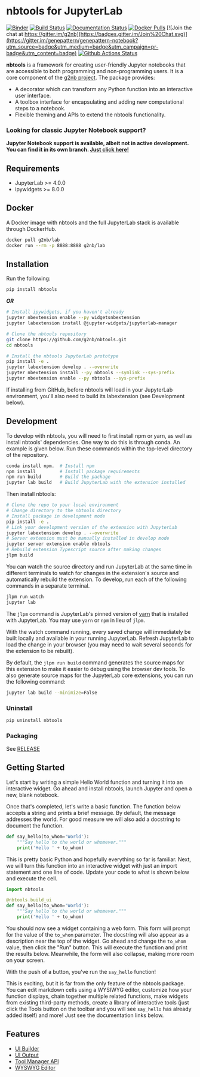 # nbtools for JupyterLab

[![Binder](https://mybinder.org/badge_logo.svg)](https://mybinder.org/v2/gh/g2nb/nbtools/lab?urlpath=lab)
[![Build Status](https://travis-ci.org/g2nb/nbtools.svg?branch=lab)](https://travis-ci.org/genepattern/nbtools)
[![Documentation Status](https://img.shields.io/badge/docs-latest-brightgreen.svg?style=flat)](https://gpnotebook-website-docs.readthedocs.io/en/latest/)
[![Docker Pulls](https://img.shields.io/docker/pulls/genepattern/genepattern-notebook.svg)](https://hub.docker.com/r/genepattern/lab/)
[![Join the chat at https://gitter.im/g2nb](https://badges.gitter.im/Join%20Chat.svg)](https://gitter.im/genepattern/genepattern-notebook?utm_source=badge&utm_medium=badge&utm_campaign=pr-badge&utm_content=badge)
[![Github Actions Status](https://github.com/g2nb/nbtools/workflows/Build/badge.svg)](https://github.com/g2nb/nbtools/actions/workflows/build.yml)

**nbtools** is a framework for creating user-friendly Jupyter notebooks that are accessible to both programming and non-programming users. It is a core component of the [g2nb project](https://g2nb.org). The package provides:

* A decorator which can transform any Python function into an interactive user interface.
* A toolbox interface for encapsulating and adding new computational steps to a notebook.
* Flexible theming and APIs to extend the nbtools functionality.

### **Looking for classic Jupyter Notebook support?**
**Jupyter Notebook support is available, albeit not in active development. You can find it in its own branch. [Just click here!](https://github.com/g2nb/nbtools/tree/notebook)**

## Requirements

* JupyterLab >= 4.0.0
* ipywidgets >= 8.0.0

## Docker

A Docker image with nbtools and the full JupyterLab stack is available through DockerHub.

```bash
docker pull g2nb/lab
docker run --rm -p 8888:8888 g2nb/lab
```

## Installation

Run the following:

```bash
pip install nbtools
```

***OR***

```bash
# Install ipywidgets, if you haven't already
jupyter nbextension enable --py widgetsnbextension
jupyter labextension install @jupyter-widgets/jupyterlab-manager

# Clone the nbtools repository
git clone https://github.com/g2nb/nbtools.git
cd nbtools

# Install the nbtools JupyterLab prototype
pip install -e .
jupyter labextension develop . --overwrite
jupyter nbextension install --py nbtools --symlink --sys-prefix
jupyter nbextension enable --py nbtools --sys-prefix
```

If installing from GitHub, before nbtools will load in your JupyterLab environment, you'll also need to build its 
labextension (see Development below). 

## Development

To develop with nbtools, you will need to first install npm or yarn, as well as install nbtools' dependencies. One way 
to do this is through conda. An example is given below. Run these commands within the top-level directory of the repository.

```bash
conda install npm.  # Install npm
npm install         # Install package requirements
npm run build       # Build the package
jupyter lab build   # Build JupyterLab with the extension installed
```

Then install nbtools:

```bash
# Clone the repo to your local environment
# Change directory to the nbtools directory
# Install package in development mode
pip install -e .
# Link your development version of the extension with JupyterLab
jupyter labextension develop . --overwrite
# Server extension must be manually installed in develop mode
jupyter server extension enable nbtools
# Rebuild extension Typescript source after making changes
jlpm build
```

You can watch the source directory and run JupyterLab at the same time in different terminals to watch for changes in 
the extension's source and automatically rebuild the extension. To develop, run each of the following commands in a 
separate terminal. 

```bash
jlpm run watch
jupyter lab
```

The `jlpm` command is JupyterLab's pinned version of [yarn](https://yarnpkg.com/) that is installed with JupyterLab. You 
may use `yarn` or `npm` in lieu of `jlpm`.

With the watch command running, every saved change will immediately be built locally and available in your running 
JupyterLab. Refresh JupyterLab to load the change in your browser (you may need to wait several seconds for the 
extension to be rebuilt).

By default, the `jlpm run build` command generates the source maps for this extension to make it easier to debug using 
the browser dev tools. To also generate source maps for the JupyterLab core extensions, you can run the following command:

```bash
jupyter lab build --minimize=False
```

### Uninstall

```bash
pip uninstall nbtools
```

### Packaging

See [RELEASE](RELEASE.md)

## Getting Started

Let's start by writing a simple Hello World function and turning it into an interactive widget. Go ahead and install nbtools, launch
Jupyter and open a new, blank notebook.

Once that's completed, let's write a basic function. The function below accepts a string and prints a brief message. By default, the message addresses the world. For good measure we will also add a docstring to document the function.

```python
def say_hello(to_whom='World'):
    """Say hello to the world or whomever."""
    print('Hello ' + to_whom)
```

This is pretty basic Python and hopefully everything so far is familiar. Next, we will turn this function into an interactive widget with just an import statement and one line of code. Update your code to what is shown below and execute the cell.

```python
import nbtools

@nbtools.build_ui
def say_hello(to_whom='World'):
    """Say hello to the world or whomever."""
    print('Hello ' + to_whom)
```

You should now see a widget containing a web form. This form will prompt for the value of the `to_whom` parameter. The docstring will also appear as a description near the top of the widget. Go ahead and change the `to_whom` value, then click the "Run" button. This will execute the function and print the results below. Meanwhile, the form will also collapse, making more room on your screen.

With the push of a button, you've run the `say_hello` function!

This is exciting, but it is far from the only feature of the nbtools package. You can edit markdown cells using a WYSIWYG editor, customize how your function displays, chain together multiple related functions, make widgets from existing third-party methods, create a library of interactive tools (just click the Tools button on the toolbar and you will see `say_hello` has already added itself) and more! Just see the documentation links below.

## Features

* [UI Builder](docs/uibuilder.md)
* [UI Output](docs/uioutput.md)
* [Tool Manager API](docs/toolmanager.md)
* [WYSWYG Editor](docs/wysiwyg.md)
